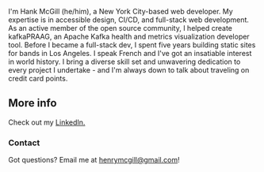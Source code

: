 I'm Hank McGill (he/him), a New York City-based web developer. My expertise is in accessible design, CI/CD, and full-stack web development. As an active member of the open source community, I helped create kafkaPRAAG, an Apache Kafka health and metrics visualization developer tool. Before I became a full-stack dev, I spent five years building static sites for bands in Los Angeles. I speak French and I've got an insatiable interest in world history. I bring a diverse skill set and unwavering dedication to every project I undertake - and I'm always down to talk about traveling on credit card points.

## More info
Check out my [LinkedIn.](https://www.linkedin.com/in/hank-mcgill-999750184/)

### Contact
Got questions? Email me at henrymcgill@gmail.com!
